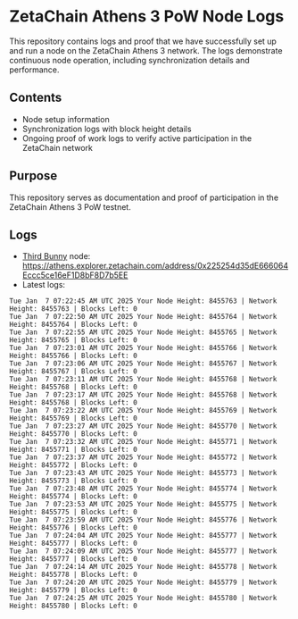 # ZetaChain Athens 3 PoW Node Logs
This repository contains logs and proof that we have successfully set up and run a node on the ZetaChain Athens 3 network. The logs demonstrate continuous node operation, including synchronization details and performance.

## Contents
- Node setup information
- Synchronization logs with block height details
- Ongoing proof of work logs to verify active participation in the ZetaChain network

## Purpose
This repository serves as documentation and proof of participation in the ZetaChain Athens 3 PoW testnet.

## Logs

- [Third Bunny](https://thirdbunny.xyz/) node: https://athens.explorer.zetachain.com/address/0x225254d35dE666064Eccc5ce16eF1D8bF8D7b5EE
- Latest logs:
```
Tue Jan  7 07:22:45 AM UTC 2025 Your Node Height: 8455763 | Network Height: 8455763 | Blocks Left: 0
Tue Jan  7 07:22:50 AM UTC 2025 Your Node Height: 8455764 | Network Height: 8455764 | Blocks Left: 0
Tue Jan  7 07:22:55 AM UTC 2025 Your Node Height: 8455765 | Network Height: 8455765 | Blocks Left: 0
Tue Jan  7 07:23:01 AM UTC 2025 Your Node Height: 8455766 | Network Height: 8455766 | Blocks Left: 0
Tue Jan  7 07:23:06 AM UTC 2025 Your Node Height: 8455767 | Network Height: 8455767 | Blocks Left: 0
Tue Jan  7 07:23:11 AM UTC 2025 Your Node Height: 8455768 | Network Height: 8455768 | Blocks Left: 0
Tue Jan  7 07:23:17 AM UTC 2025 Your Node Height: 8455768 | Network Height: 8455768 | Blocks Left: 0
Tue Jan  7 07:23:22 AM UTC 2025 Your Node Height: 8455769 | Network Height: 8455769 | Blocks Left: 0
Tue Jan  7 07:23:27 AM UTC 2025 Your Node Height: 8455770 | Network Height: 8455770 | Blocks Left: 0
Tue Jan  7 07:23:32 AM UTC 2025 Your Node Height: 8455771 | Network Height: 8455771 | Blocks Left: 0
Tue Jan  7 07:23:37 AM UTC 2025 Your Node Height: 8455772 | Network Height: 8455772 | Blocks Left: 0
Tue Jan  7 07:23:43 AM UTC 2025 Your Node Height: 8455773 | Network Height: 8455773 | Blocks Left: 0
Tue Jan  7 07:23:48 AM UTC 2025 Your Node Height: 8455774 | Network Height: 8455774 | Blocks Left: 0
Tue Jan  7 07:23:53 AM UTC 2025 Your Node Height: 8455775 | Network Height: 8455775 | Blocks Left: 0
Tue Jan  7 07:23:59 AM UTC 2025 Your Node Height: 8455776 | Network Height: 8455776 | Blocks Left: 0
Tue Jan  7 07:24:04 AM UTC 2025 Your Node Height: 8455777 | Network Height: 8455777 | Blocks Left: 0
Tue Jan  7 07:24:09 AM UTC 2025 Your Node Height: 8455777 | Network Height: 8455777 | Blocks Left: 0
Tue Jan  7 07:24:14 AM UTC 2025 Your Node Height: 8455778 | Network Height: 8455778 | Blocks Left: 0
Tue Jan  7 07:24:20 AM UTC 2025 Your Node Height: 8455779 | Network Height: 8455779 | Blocks Left: 0
Tue Jan  7 07:24:25 AM UTC 2025 Your Node Height: 8455780 | Network Height: 8455780 | Blocks Left: 0
```
